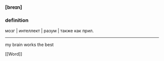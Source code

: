 ### [breɪn]

### definition
мозг | интеллект | разум | также как прил.

---
my brain works the best

[[Word]]
